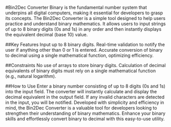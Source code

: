 #Bin2Dec Converter
Binary is the fundamental number system that underpins all digital computers, making it essential for developers to grasp its concepts. The Bin2Dec Converter is a simple tool designed to help users practice and understand binary mathematics. It allows users to input strings of up to 8 binary digits (0s and 1s) in any order and then instantly displays the equivalent decimal (base 10) value.

##Key Features
Input up to 8 binary digits.
Real-time validation to notify the user if anything other than 0 or 1 is entered.
Accurate conversion of binary to decimal using a single mathematical function, optimizing efficiency.

##Constraints
No use of arrays to store binary digits.
Calculation of decimal equivalents of binary digits must rely on a single mathematical function (e.g., natural logarithm).

##How to Use
Enter a binary number consisting of up to 8 digits (0s and 1s) into the input field.
The converter will instantly calculate and display the decimal equivalent in the output field.
If any invalid characters are detected in the input, you will be notified.
Developed with simplicity and efficiency in mind, the Bin2Dec Converter is a valuable tool for developers looking to strengthen their understanding of binary mathematics. Enhance your binary skills and effortlessly convert binary to decimal with this easy-to-use utility.
